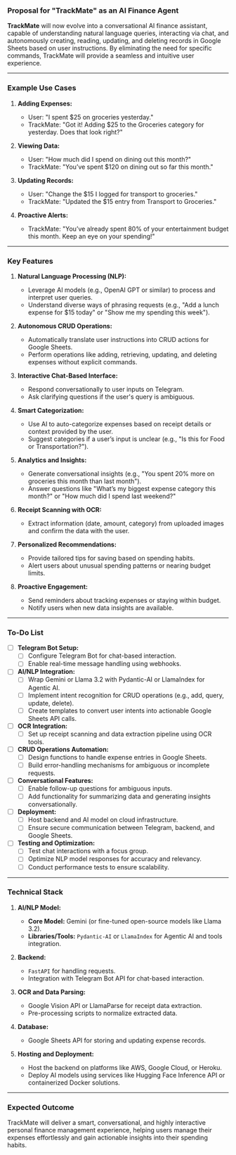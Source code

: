 ### **Proposal for "TrackMate" as an AI Finance Agent**

**TrackMate** will now evolve into a conversational AI finance assistant, capable of understanding natural language queries, interacting via chat, and autonomously creating, reading, updating, and deleting records in Google Sheets based on user instructions. By eliminating the need for specific commands, TrackMate will provide a seamless and intuitive user experience.

---

### **Example Use Cases**  

1. **Adding Expenses:**  
   - User: "I spent $25 on groceries yesterday."  
   - TrackMate: "Got it! Adding $25 to the Groceries category for yesterday. Does that look right?"  

2. **Viewing Data:**  
   - User: "How much did I spend on dining out this month?"  
   - TrackMate: "You’ve spent $120 on dining out so far this month."  

3. **Updating Records:**  
   - User: "Change the $15 I logged for transport to groceries."  
   - TrackMate: "Updated the $15 entry from Transport to Groceries."  

4. **Proactive Alerts:**  
   - TrackMate: "You’ve already spent 80% of your entertainment budget this month. Keep an eye on your spending!"  

---

### **Key Features**  

1. **Natural Language Processing (NLP):**  
   - Leverage AI models (e.g., OpenAI GPT or similar) to process and interpret user queries.  
   - Understand diverse ways of phrasing requests (e.g., "Add a lunch expense for $15 today" or "Show me my spending this week").  

2. **Autonomous CRUD Operations:**  
   - Automatically translate user instructions into CRUD actions for Google Sheets.  
   - Perform operations like adding, retrieving, updating, and deleting expenses without explicit commands.  

3. **Interactive Chat-Based Interface:**  
   - Respond conversationally to user inputs on Telegram.  
   - Ask clarifying questions if the user's query is ambiguous.

4. **Smart Categorization:**  
   - Use AI to auto-categorize expenses based on receipt details or context provided by the user.  
   - Suggest categories if a user’s input is unclear (e.g., "Is this for Food or Transportation?").  

5. **Analytics and Insights:**  
   - Generate conversational insights (e.g., "You spent 20% more on groceries this month than last month").  
   - Answer questions like "What’s my biggest expense category this month?" or "How much did I spend last weekend?"  

6. **Receipt Scanning with OCR:**  
   - Extract information (date, amount, category) from uploaded images and confirm the data with the user.  

7. **Personalized Recommendations:**  
   - Provide tailored tips for saving based on spending habits.  
   - Alert users about unusual spending patterns or nearing budget limits.  

8. **Proactive Engagement:**  
   - Send reminders about tracking expenses or staying within budget.  
   - Notify users when new data insights are available.  

---

### **To-Do List**

- [ ] **Telegram Bot Setup:**  
  - [ ] Configure Telegram Bot for chat-based interaction.  
  - [ ] Enable real-time message handling using webhooks.  

- [ ] **AI/NLP Integration:**  
  - [ ] Wrap Gemini or Llama 3.2 with Pydantic-AI or LlamaIndex for Agentic AI.  
  - [ ] Implement intent recognition for CRUD operations (e.g., add, query, update, delete).  
  - [ ] Create templates to convert user intents into actionable Google Sheets API calls.  

- [ ] **OCR Integration:**  
  - [ ] Set up receipt scanning and data extraction pipeline using OCR tools.  

- [ ] **CRUD Operations Automation:**  
  - [ ] Design functions to handle expense entries in Google Sheets.  
  - [ ] Build error-handling mechanisms for ambiguous or incomplete requests.  

- [ ] **Conversational Features:**  
  - [ ] Enable follow-up questions for ambiguous inputs.  
  - [ ] Add functionality for summarizing data and generating insights conversationally.  

- [ ] **Deployment:**  
  - [ ] Host backend and AI model on cloud infrastructure.  
  - [ ] Ensure secure communication between Telegram, backend, and Google Sheets.  

- [ ] **Testing and Optimization:**  
  - [ ] Test chat interactions with a focus group.  
  - [ ] Optimize NLP model responses for accuracy and relevancy.  
  - [ ] Conduct performance tests to ensure scalability.  

---

### **Technical Stack**  

1. **AI/NLP Model:**  
   - **Core Model:** Gemini (or fine-tuned open-source models like Llama 3.2).  
   - **Libraries/Tools:** `Pydantic-AI` or `LlamaIndex` for Agentic AI and tools integration.

2. **Backend:**  
   - `FastAPI` for handling requests.  
   - Integration with Telegram Bot API for chat-based interaction.  

3. **OCR and Data Parsing:**  
   - Google Vision API or LlamaParse for receipt data extraction.  
   - Pre-processing scripts to normalize extracted data.  

4. **Database:**  
   - Google Sheets API for storing and updating expense records.  

5. **Hosting and Deployment:**  
   - Host the backend on platforms like AWS, Google Cloud, or Heroku.  
   - Deploy AI models using services like Hugging Face Inference API or containerized Docker solutions.  

---

### **Expected Outcome**  
TrackMate will deliver a smart, conversational, and highly interactive personal finance management experience, helping users manage their expenses effortlessly and gain actionable insights into their spending habits.  
